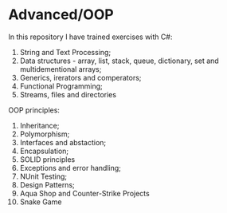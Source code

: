 # Advanced/OOP

In this repository I have trained exercises with C#:
1) String and Text Processing;
2) Data structures - array, list, stack, queue, dictionary, set and multidementional arrays;
3) Generics, irerators and comperators;
4) Functional Programming;
5) Streams, files and directories

OOP principles:
1) Inheritance;
2) Polymorphism;
3) Interfaces and abstaction;
4) Encapsulation;
5) SOLID principles
6) Exceptions and error handling;
7) NUnit Testing;
8) Design Patterns;
9) Aqua Shop and Counter-Strike Projects
10) Snake Game

